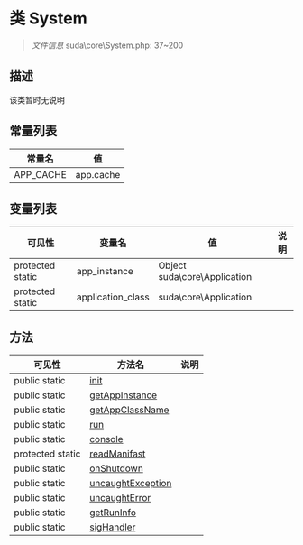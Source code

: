 #  类 System

> *文件信息* suda\core\System.php: 37~200



## 描述

该类暂时无说明


## 常量列表
| 常量名  |  值|
|--------|----|
|APP_CACHE | app.cache | 





## 变量列表
| 可见性 |  变量名  |  值| 说明 |
|--------|----|---|---|
| protected static  | app_instance | Object suda\core\Application | | 
| protected static  | application_class | suda\core\Application | | 



## 方法


| 可见性 | 方法名 | 说明 |
|--------|-------|------|
| public static|[init](System/init.md) |  |
| public static|[getAppInstance](System/getAppInstance.md) |  |
| public static|[getAppClassName](System/getAppClassName.md) |  |
| public static|[run](System/run.md) |  |
| public static|[console](System/console.md) |  |
| protected static|[readManifast](System/readManifast.md) |  |
| public static|[onShutdown](System/onShutdown.md) |  |
| public static|[uncaughtException](System/uncaughtException.md) |  |
| public static|[uncaughtError](System/uncaughtError.md) |  |
| public static|[getRunInfo](System/getRunInfo.md) |  |
| public static|[sigHandler](System/sigHandler.md) |  |
